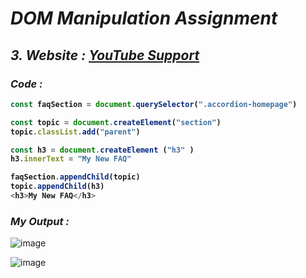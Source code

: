 # _DOM Manipulation Assignment_

## _3. Website :_ _[YouTube Support](https://support.google.com/youtube/#topic=9257498)_ 

### _Code :_<b>
  ```javascript
  const faqSection = document.querySelector(".accordion-homepage")

  const topic = document.createElement("section")
  topic.classList.add("parent")

  const h3 = document.createElement ("h3" )
  h3.innerText = "My New FAQ"

  faqSection.appendChild(topic)
  topic.appendChild(h3)
  <h3>My New FAQ</h3>
 ```
  </b>
  
### _My Output :_
  ![image](https://user-images.githubusercontent.com/91872149/192298388-38827be6-ba4b-4836-9310-b417e564cf82.png)

  ![image](https://user-images.githubusercontent.com/91872149/192298198-a603d756-b1a5-4917-be5a-33c6fa4a7a6e.png)


  </b>
